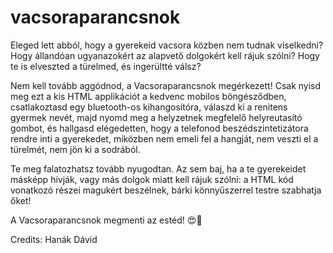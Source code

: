 # vacsoraparancsnok

Eleged lett abból, hogy a gyerekeid vacsora közben nem tudnak viselkedni? Hogy állandóan ugyanazokért az alapvető dolgokért kell rájuk szólni? Hogy te is elveszted a türelmed, és ingerültté válsz?

Nem kell tovább aggódnod, a Vacsoraparancsnok megérkezett! Csak nyisd meg ezt a kis HTML applikációt a kedvenc mobilos böngésződben, csatlakoztasd egy bluetooth-os kihangosítóra, válaszd ki a renitens gyermek nevét, majd nyomd meg a helyzetnek megfelelő helyreutasító gombot, és hallgasd elégedetten, hogy a telefonod beszédszintetizátora rendre inti a gyerekedet, miközben nem emeli fel a hangját, nem veszti el a türelmét, nem jön ki a sodrából. 

Te meg falatozhatsz tovább nyugodtan. Az sem baj, ha a te gyerekeidet másképp hívják, vagy más dolgok miatt kell rájuk szólni: a HTML kód vonatkozó részei magukért beszélnek, bárki könnyűszerrel testre szabhatja őket!

A Vacsoraparancsnok megmenti az estéd! 😍🥐

Credits: Hanák Dávid
